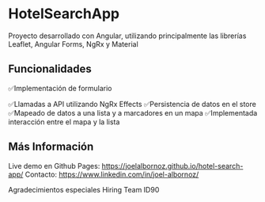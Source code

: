 # HotelSearchApp

Proyecto desarrollado con Angular, utilizando principalmente las librerías Leaflet, Angular Forms, NgRx y Material

## Funcionalidades

✅Implementación de formulario  

✅Llamadas a API utilizando NgRx Effects
✅Persistencia de datos en el store
✅Mapeado de datos a una lista y a marcadores en un mapa
✅Implementada interacción entre el mapa y la lista

## Más Información

Live demo en Github Pages: https://joelalbornoz.github.io/hotel-search-app/
Contacto: https://www.linkedin.com/in/joel-albornoz/

Agradecimientos especiales Hiring Team ID90
